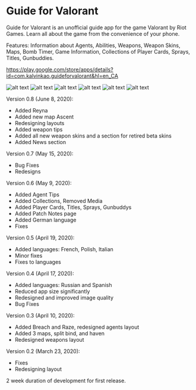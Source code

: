 # Guide for Valorant
Guide for Valorant is an unofficial guide app for the game Valorant by Riot Games. Learn all about the game from the convenience of your phone.

Features:
Information about Agents, Abilities, Weapons, Weapon Skins, Maps, Bomb Timer, Game Information, Collections of Player Cards, Sprays, Titles, Gunbuddies.

https://play.google.com/store/apps/details?id=com.kalvinkao.guideforvalorant&hl=en_CA

![alt text](https://lh3.googleusercontent.com/XK5wgRkI3yyp7zryAipeiiZ-lymzZ7E56SmaeuUvkF5a01p5ZcyPqwHIkUyyaSjfVQiB=w720-h310-rw)
![alt text](https://lh3.googleusercontent.com/nxU4WMoWyxSgSrdTJGkm-G2fueLdBBpkpgCTIUP8gENNlUQj6efjLRpnJlA-KRW7vA=w720-h310-rw)
![alt text](https://lh3.googleusercontent.com/Q9bMgX1VuhypyNTDug010NNkhfhP4NxoJRJBR950b63CDnSiNplHYDroixjCeM2fKdo=w720-h310-rw)
![alt text](https://lh3.googleusercontent.com/oL7pzfsCjaYfcsX4Jx_PWodfpDeHTMBgkDAIFzgOenofJ30cQyomOiZumRsOF70ZFR0=w720-h310-rw)
![alt text](https://lh3.googleusercontent.com/mioPZeCC6IuDdxIXKfUxftSJ70j15suGNkWhYYc1gPe3KwLqsiEE6wzwEH9OqDnyUgo=w720-h310-rw)
![alt text](https://lh3.googleusercontent.com/esLZS7y-OHTNN-aPGI73TBcUFse4lYfOHwSPFCClmm-UcksV5e6XFFkbNuG9hV3wNRw=w720-h310-rw)

Version 0.8 (June 8, 2020):
- Added Reyna
- Added new map Ascent
- Redesigning layouts
- Added weapon tips
- Added all new weapon skins and a section for retired beta skins
- Added News section

Version 0.7 (May 15, 2020):
- Bug Fixes
- Redesigns

Version 0.6 (May 9, 2020):
- Added Agent Tips
- Added Collections, Removed Media
- Added Player Cards, Titles, Sprays, Gunbuddys
- Added Patch Notes page
- Added German language
- Fixes

Version 0.5 (April 19, 2020):
- Added languages: French, Polish, Italian
- Minor fixes
- Fixes to languages

Version 0.4 (April 17, 2020):
- Added languages: Russian and Spanish
- Reduced app size significantly
- Redesigned and improved image quality
- Bug Fixes

Version 0.3 (April 10, 2020):
- Added Breach and Raze, redesigned agents layout
- Added 3 maps, split bind, and haven
- Redesigned weapons layout

Version 0.2 (March 23, 2020):
- Fixes
- Redesigning layout


2 week duration of development for first release.
